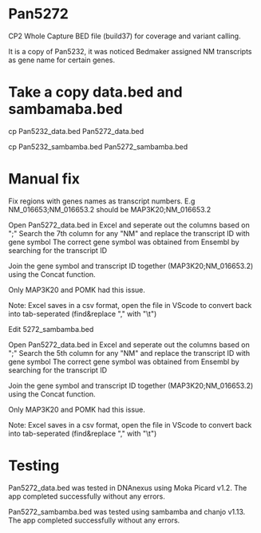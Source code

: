 # Pan5272
CP2 Whole Capture BED file (build37) for coverage and variant calling.

It is a copy of Pan5232, it was noticed Bedmaker assigned NM transcripts as gene name for certain genes.

# Take a copy data.bed and sambamaba.bed

cp Pan5232_data.bed Pan5272_data.bed

cp Pan5232_sambamba.bed Pan5272_sambamba.bed

# Manual fix
Fix regions with genes names as transcript numbers. E.g NM_016653;NM_016653.2 should be MAP3K20;NM_016653.2

Open Pan5272_data.bed in Excel and seperate out the columns based on ";"
Search the 7th column for any "NM" and replace the transcript ID with gene symbol
The correct gene symbol was obtained from Ensembl by searching for the transcript ID

Join the gene symbol and transcript ID together (MAP3K20;NM_016653.2) using the Concat function. 

Only MAP3K20 and POMK had this issue.

Note: Excel saves in a csv format, open the file in VScode to convert back into tab-seperated (find&replace "," with "\t")


Edit 5272_sambamba.bed

Open Pan5272_data.bed in Excel and seperate out the columns based on ";"
Search the 5th column for any "NM" and replace the transcript ID with gene symbol
The correct gene symbol was obtained from Ensembl by searching for the transcript ID

Join the gene symbol and transcript ID together (MAP3K20;NM_016653.2) using the Concat function. 

Only MAP3K20 and POMK had this issue.

Note: Excel saves in a csv format, open the file in VScode to convert back into tab-seperated (find&replace "," with "\t")

# Testing 
Pan5272_data.bed was tested in DNAnexus using Moka Picard v1.2. The app completed successfully without any errors.

Pan5272_sambamba.bed was tested using sambamba and chanjo v1.13. The app completed successfully without any errors.